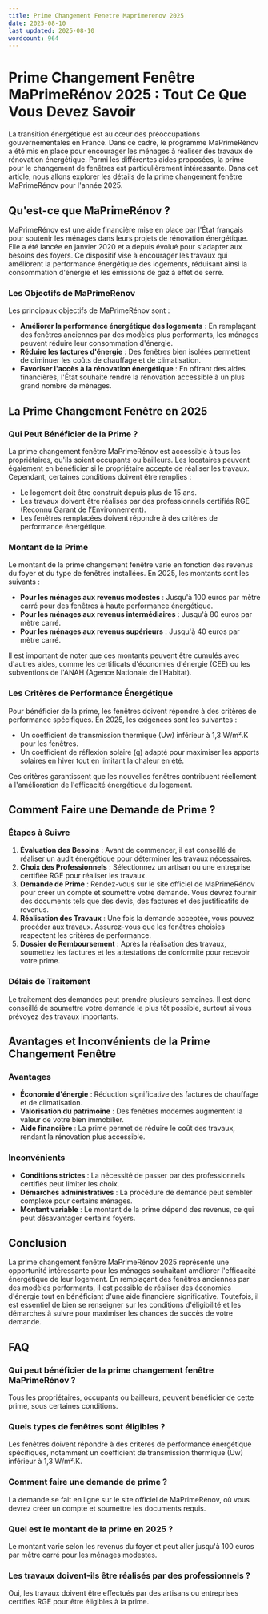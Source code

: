 ```yaml
---
title: Prime Changement Fenetre Maprimerenov 2025
date: 2025-08-10
last_updated: 2025-08-10
wordcount: 964
---
```


# Prime Changement Fenêtre MaPrimeRénov 2025 : Tout Ce Que Vous Devez Savoir

La transition énergétique est au cœur des préoccupations gouvernementales en France. Dans ce cadre, le programme MaPrimeRénov a été mis en place pour encourager les ménages à réaliser des travaux de rénovation énergétique. Parmi les différentes aides proposées, la prime pour le changement de fenêtres est particulièrement intéressante. Dans cet article, nous allons explorer les détails de la prime changement fenêtre MaPrimeRénov pour l'année 2025.

## Qu'est-ce que MaPrimeRénov ?

MaPrimeRénov est une aide financière mise en place par l'État français pour soutenir les ménages dans leurs projets de rénovation énergétique. Elle a été lancée en janvier 2020 et a depuis évolué pour s'adapter aux besoins des foyers. Ce dispositif vise à encourager les travaux qui améliorent la performance énergétique des logements, réduisant ainsi la consommation d'énergie et les émissions de gaz à effet de serre.

### Les Objectifs de MaPrimeRénov

Les principaux objectifs de MaPrimeRénov sont :

- **Améliorer la performance énergétique des logements** : En remplaçant des fenêtres anciennes par des modèles plus performants, les ménages peuvent réduire leur consommation d'énergie.
- **Réduire les factures d'énergie** : Des fenêtres bien isolées permettent de diminuer les coûts de chauffage et de climatisation.
- **Favoriser l'accès à la rénovation énergétique** : En offrant des aides financières, l'État souhaite rendre la rénovation accessible à un plus grand nombre de ménages.

## La Prime Changement Fenêtre en 2025

### Qui Peut Bénéficier de la Prime ?

La prime changement fenêtre MaPrimeRénov est accessible à tous les propriétaires, qu'ils soient occupants ou bailleurs. Les locataires peuvent également en bénéficier si le propriétaire accepte de réaliser les travaux. Cependant, certaines conditions doivent être remplies :

- Le logement doit être construit depuis plus de 15 ans.
- Les travaux doivent être réalisés par des professionnels certifiés RGE (Reconnu Garant de l’Environnement).
- Les fenêtres remplacées doivent répondre à des critères de performance énergétique.

### Montant de la Prime

Le montant de la prime changement fenêtre varie en fonction des revenus du foyer et du type de fenêtres installées. En 2025, les montants sont les suivants :

- **Pour les ménages aux revenus modestes** : Jusqu'à 100 euros par mètre carré pour des fenêtres à haute performance énergétique.
- **Pour les ménages aux revenus intermédiaires** : Jusqu'à 80 euros par mètre carré.
- **Pour les ménages aux revenus supérieurs** : Jusqu'à 40 euros par mètre carré.

Il est important de noter que ces montants peuvent être cumulés avec d'autres aides, comme les certificats d'économies d'énergie (CEE) ou les subventions de l'ANAH (Agence Nationale de l'Habitat).

### Les Critères de Performance Énergétique

Pour bénéficier de la prime, les fenêtres doivent répondre à des critères de performance spécifiques. En 2025, les exigences sont les suivantes :

- Un coefficient de transmission thermique (Uw) inférieur à 1,3 W/m².K pour les fenêtres.
- Un coefficient de réflexion solaire (g) adapté pour maximiser les apports solaires en hiver tout en limitant la chaleur en été.

Ces critères garantissent que les nouvelles fenêtres contribuent réellement à l'amélioration de l'efficacité énergétique du logement.

## Comment Faire une Demande de Prime ?

### Étapes à Suivre

1. **Évaluation des Besoins** : Avant de commencer, il est conseillé de réaliser un audit énergétique pour déterminer les travaux nécessaires.
2. **Choix des Professionnels** : Sélectionnez un artisan ou une entreprise certifiée RGE pour réaliser les travaux.
3. **Demande de Prime** : Rendez-vous sur le site officiel de MaPrimeRénov pour créer un compte et soumettre votre demande. Vous devrez fournir des documents tels que des devis, des factures et des justificatifs de revenus.
4. **Réalisation des Travaux** : Une fois la demande acceptée, vous pouvez procéder aux travaux. Assurez-vous que les fenêtres choisies respectent les critères de performance.
5. **Dossier de Remboursement** : Après la réalisation des travaux, soumettez les factures et les attestations de conformité pour recevoir votre prime.

### Délais de Traitement

Le traitement des demandes peut prendre plusieurs semaines. Il est donc conseillé de soumettre votre demande le plus tôt possible, surtout si vous prévoyez des travaux importants.

## Avantages et Inconvénients de la Prime Changement Fenêtre

### Avantages

- **Économie d'énergie** : Réduction significative des factures de chauffage et de climatisation.
- **Valorisation du patrimoine** : Des fenêtres modernes augmentent la valeur de votre bien immobilier.
- **Aide financière** : La prime permet de réduire le coût des travaux, rendant la rénovation plus accessible.

### Inconvénients

- **Conditions strictes** : La nécessité de passer par des professionnels certifiés peut limiter les choix.
- **Démarches administratives** : La procédure de demande peut sembler complexe pour certains ménages.
- **Montant variable** : Le montant de la prime dépend des revenus, ce qui peut désavantager certains foyers.

## Conclusion

La prime changement fenêtre MaPrimeRénov 2025 représente une opportunité intéressante pour les ménages souhaitant améliorer l'efficacité énergétique de leur logement. En remplaçant des fenêtres anciennes par des modèles performants, il est possible de réaliser des économies d'énergie tout en bénéficiant d'une aide financière significative. Toutefois, il est essentiel de bien se renseigner sur les conditions d'éligibilité et les démarches à suivre pour maximiser les chances de succès de votre demande.

## FAQ

### Qui peut bénéficier de la prime changement fenêtre MaPrimeRénov ?

Tous les propriétaires, occupants ou bailleurs, peuvent bénéficier de cette prime, sous certaines conditions.

### Quels types de fenêtres sont éligibles ?

Les fenêtres doivent répondre à des critères de performance énergétique spécifiques, notamment un coefficient de transmission thermique (Uw) inférieur à 1,3 W/m².K.

### Comment faire une demande de prime ?

La demande se fait en ligne sur le site officiel de MaPrimeRénov, où vous devrez créer un compte et soumettre les documents requis.

### Quel est le montant de la prime en 2025 ?

Le montant varie selon les revenus du foyer et peut aller jusqu'à 100 euros par mètre carré pour les ménages modestes.

### Les travaux doivent-ils être réalisés par des professionnels ?

Oui, les travaux doivent être effectués par des artisans ou entreprises certifiés RGE pour être éligibles à la prime.
